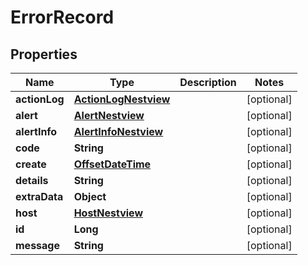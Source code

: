 # ErrorRecord

## Properties
Name | Type | Description | Notes
------------ | ------------- | ------------- | -------------
**actionLog** | [**ActionLogNestview**](ActionLogNestview.md) |  |  [optional]
**alert** | [**AlertNestview**](AlertNestview.md) |  |  [optional]
**alertInfo** | [**AlertInfoNestview**](AlertInfoNestview.md) |  |  [optional]
**code** | **String** |  |  [optional]
**create** | [**OffsetDateTime**](OffsetDateTime.md) |  |  [optional]
**details** | **String** |  |  [optional]
**extraData** | **Object** |  |  [optional]
**host** | [**HostNestview**](HostNestview.md) |  |  [optional]
**id** | **Long** |  |  [optional]
**message** | **String** |  |  [optional]
